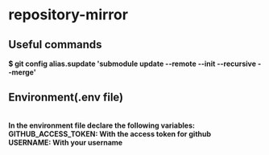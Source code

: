 # repository-mirror
<h2><strong>Useful commands<strong></h2>
$ git config alias.supdate 'submodule update --remote --init --recursive --merge'</br>
<h2><strong>Environment(.env file)</h2></strong></br>
In the environment file declare the following variables:</br>
GITHUB_ACCESS_TOKEN: With the access token for github</br>
USERNAME: With your username</br>

